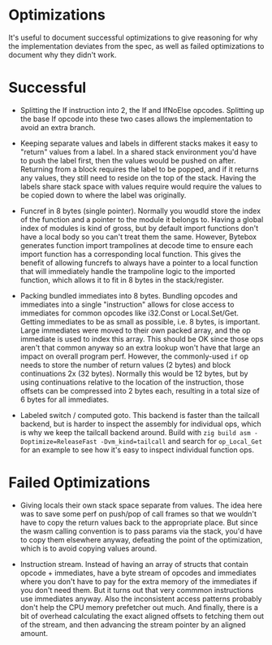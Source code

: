 # Optimizations

It's useful to document successful optimizations to give reasoning for why the implementation
deviates from the spec, as well as failed optimizations to document why they didn't work.

# Successful

* Splitting the If instruction into 2, the If and IfNoElse opcodes. Splitting up the base If opcode
  into these two cases allows the implementation to avoid an extra branch.

* Keeping separate values and labels in different stacks makes it easy to "return" values from
  a label. In a shared stack environment you'd have to push the label first, then the values would
  be pushed on after. Returning from a block requires the label to be popped, and if it returns
  any values, they still need to reside on the top of the stack. Having the labels share stack
  space with values require would require the values to be copied down to where the label was
  originally.

* Funcref in 8 bytes (single pointer). Normally you woudld store the index of the function and a
  pointer to the module it belongs to. Having a global index of modules is kind of gross, but by
  default import functions don't have a local body so you can't treat them the same. However,
  Bytebox generates function import trampolines at decode time to ensure each import function has
  a corresponding local function. This gives the benefit of allowing funcrefs to always have a
  pointer to a local function that will immediately handle the trampoline logic to the imported
  function, which allows it to fit in 8 bytes in the stack/register.

* Packing bundled immediates into 8 bytes. Bundling opcodes and immediates into a single 
  "instruction" allows for close access to immediates for common opcodes like i32.Const or 
  Local.Set/Get. Getting immediates to be as small as possible, i.e. 8 bytes, is important. Large
  immediates were moved to their own packed array, and the op immediate is used to index this array.
  This should be OK since those ops aren't that common anyway so an extra lookup won't have that 
  large an impact on overall program perf. However, the commonly-used `if` op needs to store the
  number of return values (2 bytes) and block continuations 2x (32 bytes). Normally this would be 
  12 bytes, but by using continuations relative to the location of the instruction, those offsets
  can be compressed into 2 bytes each, resulting in a total size of 6 bytes for all immediates.

* Labeled switch / computed goto. This backend is faster than the tailcall backend, but is harder
  to inspect the assembly for individual ops, which is why we keep the tailcall backend around.
  Build with `zig build asm -Doptimize=ReleaseFast -Dvm_kind=tailcall` and search for
  `op_Local_Get` for an example to see how it's easy to inspect individual function ops.

# Failed Optimizations

* Giving locals their own stack space separate from values. The idea here was to save some perf on
  push/pop of call frames so that we wouldn't have to copy the return values back to the
  appropriate place. But since the wasm calling convention is to pass params via the stack, you'd 
  have to copy them elsewhere anyway, defeating the point of the optimization, which is to avoid
  copying values around.

* Instruction stream. Instead of having an array of structs that contain opcode + immediates, have
  a byte stream of opcodes and immediates where you don't have to pay for the extra memory of the
  immediates if you don't need them. But it turns out that very commmon instructions use
  immediates anyway. Also the inconsistent access patterns probably don't help the CPU memory 
  prefetcher out much. And finally, there is a bit of overhead calculating the exact aligned 
  offsets to fetching them out of the stream, and then advancing the stream pointer by an aligned
  amount.
